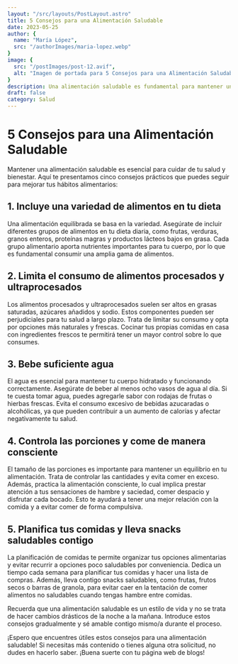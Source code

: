 ```yaml
---
layout: "/src/layouts/PostLayout.astro"
title: 5 Consejos para una Alimentación Saludable
date: 2023-05-25
author: {
  name: "María López",
  src: "/authorImages/maria-lopez.webp"
}
image: {
  src: "/postImages/post-12.avif",
  alt: "Imagen de portada para 5 Consejos para una Alimentación Saludable"
}
description: Una alimentación saludable es fundamental para mantener un estilo de vida equilibrado. Descubre cinco consejos prácticos que te ayudarán a mejorar tus hábitos alimentarios y promover tu bienestar general.
draft: false
category: Salud
---
```


# 5 Consejos para una Alimentación Saludable

Mantener una alimentación saludable es esencial para cuidar de tu salud y bienestar. Aquí te presentamos cinco consejos prácticos que puedes seguir para mejorar tus hábitos alimentarios:

## 1. Incluye una variedad de alimentos en tu dieta

Una alimentación equilibrada se basa en la variedad. Asegúrate de incluir diferentes grupos de alimentos en tu dieta diaria, como frutas, verduras, granos enteros, proteínas magras y productos lácteos bajos en grasa. Cada grupo alimentario aporta nutrientes importantes para tu cuerpo, por lo que es fundamental consumir una amplia gama de alimentos.

## 2. Limita el consumo de alimentos procesados y ultraprocesados

Los alimentos procesados y ultraprocesados suelen ser altos en grasas saturadas, azúcares añadidos y sodio. Estos componentes pueden ser perjudiciales para tu salud a largo plazo. Trata de limitar su consumo y opta por opciones más naturales y frescas. Cocinar tus propias comidas en casa con ingredientes frescos te permitirá tener un mayor control sobre lo que consumes.

## 3. Bebe suficiente agua

El agua es esencial para mantener tu cuerpo hidratado y funcionando correctamente. Asegúrate de beber al menos ocho vasos de agua al día. Si te cuesta tomar agua, puedes agregarle sabor con rodajas de frutas o hierbas frescas. Evita el consumo excesivo de bebidas azucaradas o alcohólicas, ya que pueden contribuir a un aumento de calorías y afectar negativamente tu salud.

## 4. Controla las porciones y come de manera consciente

El tamaño de las porciones es importante para mantener un equilibrio en tu alimentación. Trata de controlar las cantidades y evita comer en exceso. Además, practica la alimentación consciente, lo cual implica prestar atención a tus sensaciones de hambre y saciedad, comer despacio y disfrutar cada bocado. Esto te ayudará a tener una mejor relación con la comida y a evitar comer de forma compulsiva.

## 5. Planifica tus comidas y lleva snacks saludables contigo

La planificación de comidas te permite organizar tus opciones alimentarias y evitar recurrir a opciones poco saludables por conveniencia. Dedica un tiempo cada semana para planificar tus comidas y hacer una lista de compras. Además, lleva contigo snacks saludables, como frutas, frutos secos o barras de granola, para evitar caer en la tentación de comer alimentos no saludables cuando tengas hambre entre comidas.

Recuerda que una alimentación saludable es un estilo de vida y no se trata de hacer cambios drásticos de la noche a la mañana. Introduce estos consejos gradualmente y sé amable contigo mismo/a durante el proceso.

¡Espero que encuentres útiles estos consejos para una alimentación saludable! Si necesitas más contenido o tienes alguna otra solicitud, no dudes en hacerlo saber. ¡Buena suerte con tu página web de blogs!
